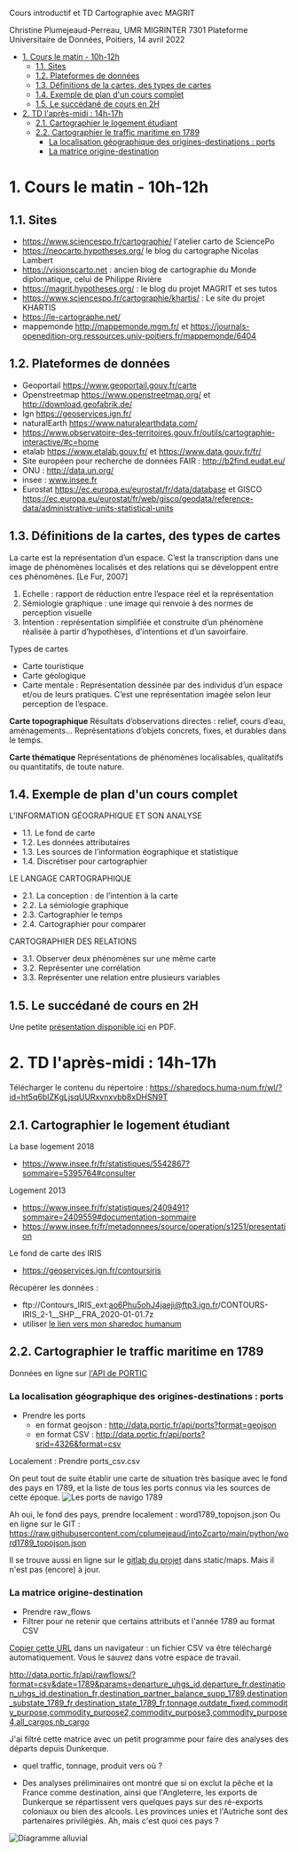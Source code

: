 Cours introductif et TD Cartographie avec MAGRIT

Christine Plumejeaud-Perreau, UMR MIGRINTER 7301
Plateforme Universitaire de Données, Poitiers, 14 avril 2022

- [1. Cours le matin - 10h-12h](#1-cours-le-matin---10h-12h)
  - [1.1. Sites](#11-sites)
  - [1.2. Plateformes de données](#12-plateformes-de-données)
  - [1.3. Définitions de la cartes, des types de cartes](#13-définitions-de-la-cartes-des-types-de-cartes)
  - [1.4. Exemple de plan d'un cours complet](#14-exemple-de-plan-dun-cours-complet)
  - [1.5. Le succédané de cours en 2H](#15-le-succédané-de-cours-en-2h)
- [2. TD l'après-midi : 14h-17h](#2-td-laprès-midi--14h-17h)
  - [2.1. Cartographier le logement étudiant](#21-cartographier-le-logement-étudiant)
  - [2.2. Cartographier le traffic maritime en 1789](#22-cartographier-le-traffic-maritime-en-1789)
    - [La localisation géographique des origines-destinations : ports](#la-localisation-géographique-des-origines-destinations--ports)
    - [La matrice origine-destination](#la-matrice-origine-destination)

# 1. Cours le matin - 10h-12h

## 1.1. Sites
- https://www.sciencespo.fr/cartographie/ l'atelier carto de SciencePo
- https://neocarto.hypotheses.org/  le blog du cartographe Nicolas Lambert
- https://visionscarto.net  : ancien blog de cartographie du Monde diplomatique, celui de Philippe Rivière
- https://magrit.hypotheses.org/ : le blog du projet MAGRIT et ses tutos
- https://www.sciencespo.fr/cartographie/khartis/ : Le site du projet KHARTIS
- https://le-cartographe.net/ 
- mappemonde http://mappemonde.mgm.fr/ et https://journals-openedition-org.ressources.univ-poitiers.fr/mappemonde/6404 

## 1.2. Plateformes de données
-	Geoportail https://www.geoportail.gouv.fr/carte 
-	Openstreetmap https://www.openstreetmap.org/ et http://download.geofabrik.de/ 
-	Ign https://geoservices.ign.fr/ 
-	naturalEarth https://www.naturalearthdata.com/ 
-	https://www.observatoire-des-territoires.gouv.fr/outils/cartographie-interactive/#c=home   
-	etalab https://www.etalab.gouv.fr/ et https://www.data.gouv.fr/fr/ 
-	Site européen pour recherche de données FAIR : http://b2find.eudat.eu/ 
-	ONU : http://data.un.org/
-	insee : www.insee.fr  
-	Eurostat https://ec.europa.eu/eurostat/fr/data/database et GISCO https://ec.europa.eu/eurostat/fr/web/gisco/geodata/reference-data/administrative-units-statistical-units 

## 1.3. Définitions de la cartes, des types de cartes

La carte est la représentation d’un espace. C’est la transcription dans une image de phénomènes localisés et des relations qui se développent entre ces phénomènes. [Le Fur, 2007]
1.	Echelle : rapport de réduction entre l’espace réel et la représentation
2.	Sémiologie graphique : une image qui renvoie à des normes de perception visuelle
3.	Intention : représentation simplifiée et construite d’un phénomène réalisée à partir d’hypothèses, d’intentions et d’un savoirfaire.

Types de cartes
-	Carte touristique
-	Carte géologique
-	Carte mentale : Représentation dessinée par des individus d’un espace et/ou de leurs pratiques. C’est une représentation imagée selon leur perception de l’espace.

**Carte topographique**
Résultats d’observations directes : relief, cours d’eau, aménagements... Représentations d’objets concrets, fixes, et durables dans le temps.

**Carte thématique**
Représentations de phénomènes localisables, qualitatifs ou quantitatifs, de toute nature.

## 1.4. Exemple de plan d'un cours complet

L’INFORMATION GÉOGRAPHIQUE ET SON ANALYSE

- 1.1. Le fond de carte
- 1.2. Les données attributaires
- 1.3. Les sources de l’information éographique et statistique
- 1.4. Discrétiser pour cartographier

LE LANGAGE CARTOGRAPHIQUE
- 2.1. La conception : de l’intention à la carte
- 2.2. La sémiologie graphique
- 2.3. Cartographier le temps
- 2.4. Cartographier pour comparer

CARTOGRAPHIER DES RELATIONS

- 3.1. Observer deux phénomènes sur une même carte
- 3.2. Représenter une corrélation
- 3.3. Représenter une relation entre plusieurs variables

## 1.5. Le succédané de cours en 2H

Une petite [présentation disponible ici](https://sharedocs.huma-num.fr/wl/?id=31xpJOVFphO4uMZ6Lh1kiFabiXvE1Se5) en PDF. 



# 2. TD l'après-midi : 14h-17h

Télécharger le contenu du répertoire : https://sharedocs.huma-num.fr/wl/?id=ht5q6bIZKgLjsqUURxvnxvbb8xDHSN9T

## 2.1. Cartographier le logement étudiant


La base logement 2018

- https://www.insee.fr/fr/statistiques/5542867?sommaire=5395764#consulter 

Logement 2013 

- https://www.insee.fr/fr/statistiques/2409491?sommaire=2409559#documentation-sommaire 
- https://www.insee.fr/fr/metadonnees/source/operation/s1251/presentation 

Le fond de carte des IRIS
- https://geoservices.ign.fr/contoursiris 

Récupérer les données : 
- ftp://Contours_IRIS_ext:ao6Phu5ohJ4jaeji@ftp3.ign.fr/CONTOURS-IRIS_2-1__SHP__FRA_2020-01-01.7z 
- utiliser [le lien vers mon sharedoc humanum](https://sharedocs.huma-num.fr/wl/?id=ht5q6bIZKgLjsqUURxvnxvbb8xDHSN9T) 



## 2.2. Cartographier le traffic maritime en 1789


Données en ligne sur [l'API de PORTIC](http://data.portic.fr)


### La localisation géographique des origines-destinations : ports

- Prendre les ports
  - en format geojson : http://data.portic.fr/api/ports?format=geojson
  - en format CSV : http://data.portic.fr/api/ports?srid=4326&format=csv

Localement : Prendre ports_csv.csv

On peut tout de suite établir une carte de situation très basique avec le fond des pays en 1789, et la liste de tous les ports connus via les sources de cette époque. 
![Les ports de navigo 1789](./first_vega_map.png)

Ah oui, le fond des pays, prendre localement : word1789_topojson.json
Ou en ligne sur le GIT : https://raw.githubusercontent.com/cplumejeaud/intoZcarto/main/python/word1789_topojson.json

Il se trouve aussi en ligne sur le [gitlab du projet](https://gitlab.huma-num.fr/portic/vizsources) dans static/maps.
Mais il n'est pas (encore) à jour. 

### La matrice origine-destination 

- Prendre raw_flows
- Filtrer pour ne retenir que certains attributs et l'année 1789 au format CSV

[Copier cette URL](http://data.portic.fr/api/rawflows/?format=csv&date=1789&params=departure_uhgs_id,departure_fr,destination_uhgs_id,destination_fr,destination_partner_balance_supp_1789,destination_substate_1789_fr,destination_state_1789_fr,tonnage,outdate_fixed,commodity_purpose,commodity_purpose2,commodity_purpose3,commodity_purpose4,all_cargos,nb_cargo) dans un navigateur : un fichier CSV va être téléchargé automatiquement. Vous le sauvez dans votre espace de travail.

http://data.portic.fr/api/rawflows/?format=csv&date=1789&params=departure_uhgs_id,departure_fr,destination_uhgs_id,destination_fr,destination_partner_balance_supp_1789,destination_substate_1789_fr,destination_state_1789_fr,tonnage,outdate_fixed,commodity_purpose,commodity_purpose2,commodity_purpose3,commodity_purpose4,all_cargos,nb_cargo

J'ai filtré cette matrice avec un petit programme pour faire des analyses des départs depuis Dunkerque. 
- quel traffic, tonnage, produit vers où ?

- Des analyses préliminaires ont montré que si on exclut la pêche et la France comme destination, ainsi que l'Angleterre, les exports de Dunkerque se répartissent vers quelques pays sur des ré-exports coloniaux ou bien des alcools. Les provinces unies et l'Autriche sont des partenaires privilégiés. Ah, mais c'est quoi ces pays ?

![Diagramme alluvial](./python/sankey_export_product_Dunkerque_1789.png)





